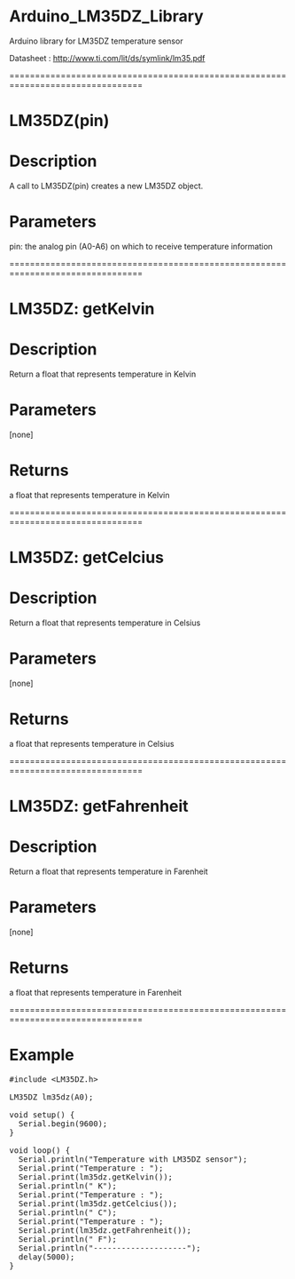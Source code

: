 # Arduino_LM35DZ_Library
Arduino library for LM35DZ temperature sensor

Datasheet : http://www.ti.com/lit/ds/symlink/lm35.pdf

================================================================================
# LM35DZ(pin)
# Description
A call to LM35DZ(pin) creates a new LM35DZ object.
# Parameters
pin: the analog pin (A0-A6) on which to receive temperature information

================================================================================
# LM35DZ: getKelvin
# Description
Return a float that represents temperature in Kelvin
# Parameters
[none]
# Returns
a float that represents temperature in Kelvin

================================================================================
# LM35DZ: getCelcius
# Description
Return a float that represents temperature in Celsius
# Parameters
[none]
# Returns
a float that represents temperature in Celsius

================================================================================
# LM35DZ: getFahrenheit
# Description
Return a float that represents temperature in Farenheit
# Parameters
[none]
# Returns
a float that represents temperature in Farenheit

================================================================================
# Example
<pre>
&#35;include &lt;LM35DZ.h&gt;

LM35DZ lm35dz(A0);

void setup() {
  Serial.begin(9600);
}

void loop() {
  Serial.println("Temperature with LM35DZ sensor");
  Serial.print("Temperature : ");
  Serial.print(lm35dz.getKelvin());
  Serial.println(" K");
  Serial.print("Temperature : ");
  Serial.print(lm35dz.getCelcius());
  Serial.println(" C");
  Serial.print("Temperature : ");
  Serial.print(lm35dz.getFahrenheit());
  Serial.println(" F");
  Serial.println("--------------------");
  delay(5000);
}
</pre>
